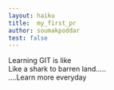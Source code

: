 ```yaml
---
layout: haiku
title:  my_first_pr
author: soumakpoddar
test: false
---
```

Learning GIT is like <br>
Like a shark to barren land.....<br>
....Learn more everyday<br>

